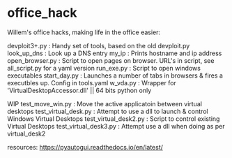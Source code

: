 # office_hack
Willem's office hacks, making life in the office easier:

devploit3+.py           : Handy set of tools, based on the old devploit.py
look_up_dns             : Look up a DNS entry
my_ip                   : Prints hostname and ip address
open_browser.py         : Script to open pages on browser. URL's in script, see all_script.py for a yaml version
run_exe.py              : Script to open windows executables
start_day.py            : Launches a number of tabs in browsers &  fires a executbles up. Config in tools.yaml
w_vda.py                : Wrapper for 'VirtualDesktopAccessor.dll' || 64 bits python only

WIP 
test_move_win.py             : Move the active applicatoin between virtual desktops
test_virtual_desk.py         : Attempt to use a dll to launch & control Windows Virtual Desktops 
test_virtual_desk2.py        : Script to control existing Virtual Desktops
test_virtual_desk3.py        : Attempt use a dll when doing as per virtual_desk2

resources:
https://pyautogui.readthedocs.io/en/latest/



